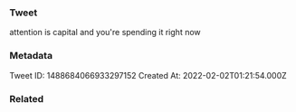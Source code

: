 ### Tweet
attention is capital and you're spending it right now

### Metadata
Tweet ID: 1488684066933297152
Created At: 2022-02-02T01:21:54.000Z

### Related

